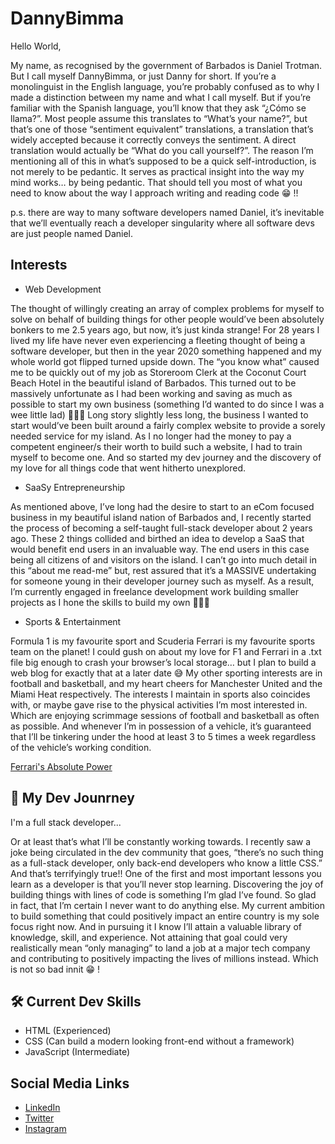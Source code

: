 
# DannyBimma

Hello World, 

My name, as recognised by the government of Barbados is Daniel Trotman. But I call myself DannyBimma, or just Danny for short. If you’re a monolinguist in the English language, you’re probably confused as to why I made a distinction between my name and what I call myself. But if you’re familiar with the Spanish language, you’ll know that they ask “¿Cómo se llama?”. Most people assume this translates to “What’s your name?”, but that’s one of those “sentiment equivalent” translations, a translation that’s widely accepted because it correctly conveys the sentiment. A direct translation would actually be “What do you call yourself?”. The reason I’m mentioning all of this in what’s supposed to be a quick self-introduction, is not merely to be pedantic. It serves as practical insight into the way my mind works… by being pedantic. That should tell you most of what you need to know about the way I approach writing and reading code 😁 !!

p.s. there are way to many software developers named Daniel, it’s inevitable that we’ll eventually reach a developer singularity where all software devs are just people named Daniel.



## Interests
* Web Development

The thought of willingly creating an array of complex problems for myself to solve on behalf of building things for other people would’ve been absolutely bonkers to me 2.5 years ago, but now, it’s just kinda strange! 
For 28 years I lived my life have never even experiencing a fleeting thought of being  a software developer, but then in the year 2020 something happened and my whole world got flipped turned upside down. The “you know what” caused me to be quickly out of my job as Storeroom Clerk at the Coconut Court Beach Hotel in the beautiful island of Barbados. This turned out to be massively unfortunate as I had been working and saving as much as possible to start my own business (something I’d wanted to do since I was a wee little lad) 🙋🏽‍♂️
Long story slightly less long, the business I wanted to start would’ve been built around a fairly complex website to provide a sorely needed service for my island. As I no longer had the money to pay a competent engineer/s their worth to build such a website, I had to train myself to become one. And so started my dev journey and the discovery of my love for all things code that went hitherto unexplored.

* SaaSy Entrepreneurship 

As mentioned above, I’ve long had the desire to start to an eCom focused business in my beautiful island nation of Barbados and, I recently started the process  of becoming a self-taught full-stack developer about 2 years ago. These 2 things collided and birthed an idea to develop a SaaS that would benefit end users in an invaluable way. 
The end users in this case being all citizens of and visitors on the island. I can’t go into much detail in this “about me read-me” but, rest assured that it’s a MASSIVE undertaking for someone young in their developer journey such as myself. As a result, I’m currently engaged in freelance development work building smaller projects as I hone the skills to build my own 👨🏾‍💻

* Sports & Entertainment

Formula 1 is my favourite sport and Scuderia Ferrari is my favourite sports team on the planet! I could gush on about my love for F1 and Ferrari in a .txt file big enough to crash your browser’s local storage… but I plan to build a web blog for exactly that at a later date 😅
My other sporting interests are in football and basketball, and my heart cheers for Manchester United and the Miami Heat respectively. The interests I maintain in sports also coincides with, or maybe gave rise to the physical activities I’m most interested in. Which are enjoying scrimmage sessions of football and basketball as often as possible. And whenever I’m in possession of a vehicle, it’s guaranteed that I’ll be tinkering under the hood at least 3 to 5 times a week regardless of the vehicle’s working condition.

[Ferrari's Absolute Power](https://www.ferrari.com/en-EN/formula1/singleseater-2022)


## 🚀 My Dev Jounrney
I'm a full stack developer...

Or at least that’s what I’ll be constantly working towards. I recently saw a joke being circulated in the dev community that goes, “there’s no such thing as a full-stack developer, only back-end developers who know a little CSS.” 
And that’s terrifyingly true!!
One of the first and most important lessons you learn as a developer is that you’ll never stop learning. Discovering the joy of building things with lines of code is something I’m glad I’ve found. 
So glad in fact,  that I’m certain I never want to do anything else. My current ambition to build something that could positively impact an entire country is my sole focus right now. And in pursuing it I know I’ll attain a valuable library of knowledge, skill, and experience. Not attaining that goal could very realistically mean “only managing” to land a job at a major tech company and contributing to positively impacting the lives of millions instead. Which is not so bad innit 😁 ! 

## 🛠 Current Dev Skills
- HTML (Experienced)
- CSS (Can build a modern looking front-end without a framework)
- JavaScript (Intermediate)


## Social Media Links

 - [LinkedIn](https://linkedin.com/in/daniel-trotman-6ba595183)
 - [Twitter](https://twitter.com/DannyBimma)
 - [Instagram](https://bulldogjob.com/news/449-how-to-write-a-good-readme-for-your-github-project)

